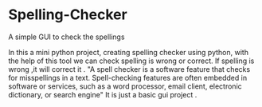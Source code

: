 # Spelling-Checker
A simple GUI to check the spellings

In this a mini python project, creating spelling checker using python, with the help of this tool we can check spelling is wrong or correct. If spelling is wrong ,it will correct it .
"A spell checker is a software feature that checks for misspellings in a text. Spell-checking features are often embedded in software or services, such as a word processor, email client, electronic dictionary, or search engine"
It is just a basic gui project .
